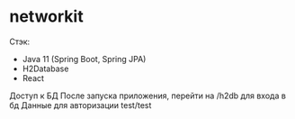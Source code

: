 # networkit

Стэк:
- Java 11 (Spring Boot, Spring JPA)
- H2Database
- React

Доступ к БД
После запуска приложения, перейти на /h2db для входа в бд
Данные для авторизации
test/test
